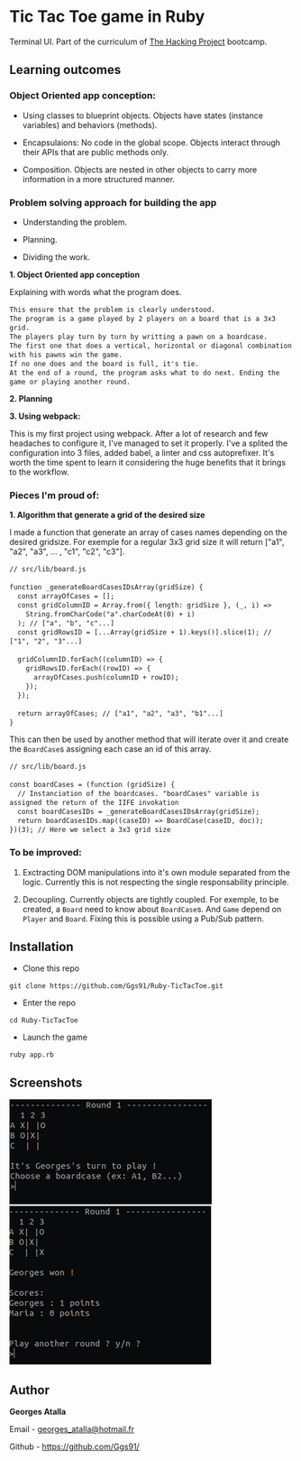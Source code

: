 # Tic Tac Toe game in Ruby
Terminal UI.
Part of the curriculum of [The Hacking Project](https://www.thehackingproject.org/) bootcamp.

## Learning outcomes

### Object Oriented app conception:

* Using classes to blueprint objects. Objects have states (instance variables) and behaviors (methods).

* Encapsulaions: No code in the global scope. Objects interact through their APIs that are public methods only.

* Composition. Objects are nested in other objects to carry more information in a more structured manner.

### Problem solving approach for building the app

* Understanding the problem.

* Planning.

* Dividing the work.

**1. Object Oriented app conception**

Explaining with words what the program does.

```
This ensure that the problem is clearly understood.
The program is a game played by 2 players on a board that is a 3x3 grid.
The players play turn by turn by writting a pawn on a boardcase.
The first one that does a vertical, horizontal or diagonal combination with his pawns win the game.
If no one does and the board is full, it's tie.
At the end of a round, the program asks what to do next. Ending the game or playing another round.
```

**2. Planning**

**3. Using webpack:**

This is my first project using webpack. After a lot of research and few headaches to configure it, I've managed to set it properly. I've a splited the configuration into 3 files, added babel, a linter and css autoprefixer. It's worth the time spent to learn it considering the huge benefits that it brings to the workflow.  

### Pieces I'm proud of:

**1. Algorithm that generate a grid of the desired size**

I made a function that generate an array of cases names depending on the desired gridsize.
For exemple for a regular 3x3 grid size it will return ["a1", "a2", "a3", ... , "c1", "c2", "c3"].
```
// src/lib/board.js

function _generateBoardCasesIDsArray(gridSize) {
  const arrayOfCases = [];
  const gridColumnID = Array.from({ length: gridSize }, (_, i) =>
    String.fromCharCode("a".charCodeAt(0) + i)
  ); // ["a", "b", "c"...]
  const gridRowsID = [...Array(gridSize + 1).keys()].slice(1); // ["1", "2", "3"...]

  gridColumnID.forEach((columnID) => {
    gridRowsID.forEach((rowID) => {
      arrayOfCases.push(columnID + rowID);
    });
  });

  return arrayOfCases; // ["a1", "a2", "a3", "b1"...]
}
```
This can then be used by another method that will iterate over it and create the `BoardCase`s assigning each case an id of this array.
```
// src/lib/board.js

const boardCases = (function (gridSize) {
  // Instanciation of the boardcases. "boardCases" variable is assigned the return of the IIFE invokation
  const boardCasesIDs = _generateBoardCasesIDsArray(gridSize);
  return boardCasesIDs.map((caseID) => BoardCase(caseID, doc));
})(3); // Here we select a 3x3 grid size
```
### To be improved:
1. Exctracting DOM manipulations into it's own module separated from the logic. Currently this is not respecting the single responsability principle.

2. Decoupling. Currently objects are tightly coupled. For exemple, to be created, a `Board` need to know about `BoardCase`s. And `Game` depend on `Player` and `Board`. Fixing this is possible using a Pub/Sub pattern.

## Installation

+ Clone this repo
```
git clone https://github.com/Ggs91/Ruby-TicTacToe.git
```
+ Enter the repo
```
cd Ruby-TicTacToe
```
+ Launch the game
```
ruby app.rb
```

## Screenshots
![](/screenshots/screen1.png)
![](/screenshots/screen2.png)
## Author
**Georges Atalla**

Email - georges_atalla@hotmail.fr

Github - https://github.com/Ggs91/
